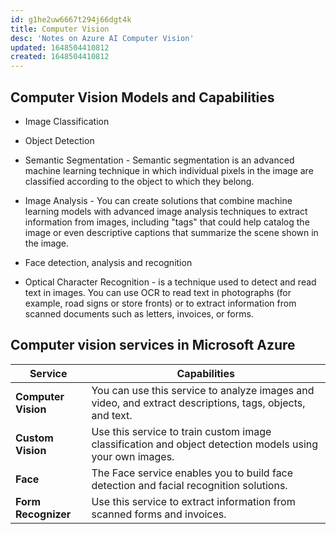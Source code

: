 ```yaml
---
id: g1he2uw6667t294j66dgt4k
title: Computer Vision
desc: 'Notes on Azure AI Computer Vision'
updated: 1648504410812
created: 1648504410812
---
```

## Computer Vision Models and Capabilities

- Image Classification

- Object Detection

- Semantic Segmentation - Semantic segmentation is an advanced machine learning technique in which individual pixels in the image are classified according to the object to which they belong.

- Image Analysis - You can create solutions that combine machine learning models with advanced image analysis techniques to extract information from images, including "tags" that could help catalog the image or even descriptive captions that summarize the scene shown in the image.

- Face detection, analysis and recognition

- Optical Character Recognition - is a technique used to detect and read text in images. You can use OCR to read text in photographs (for example, road signs or store fronts) or to extract information from scanned documents such as letters, invoices, or forms.

## Computer vision services in Microsoft Azure

<table aria-label="Computer vision services in Microsoft Azure" class="table">
<thead>
<tr>
<th>Service</th>
<th>Capabilities</th>
</tr>
</thead>
<tbody>
<tr>
<td><strong>Computer Vision</strong></td>
<td>You can use this service to analyze images and video, and extract descriptions, tags, objects, and text.</td>
</tr>
<tr>
<td><strong>Custom Vision</strong></td>
<td>Use this service to train custom image classification and object detection models using your own images.</td>
</tr>
<tr>
<td><strong>Face</strong></td>
<td>The Face service enables you to build face detection and facial recognition solutions.</td>
</tr>
<tr>
<td><strong>Form Recognizer</strong></td>
<td>Use this service to extract information from scanned forms and invoices.</td>
</tr>
</tbody>
</table>
